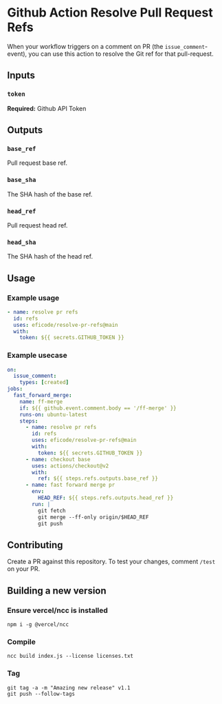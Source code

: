 # Github Action Resolve Pull Request Refs

When your workflow triggers on a comment on PR (the `issue_comment`-event), you can use this action to resolve the Git ref for that pull-request.

## Inputs

### `token`
**Required:** Github API Token

## Outputs

### `base_ref`
Pull request base ref.

### `base_sha`
The SHA hash of the base ref.

### `head_ref`
Pull request head ref.

### `head_sha`
The SHA hash of the head ref.

## Usage

### Example usage

```yaml
- name: resolve pr refs
  id: refs
  uses: eficode/resolve-pr-refs@main
  with:
    token: ${{ secrets.GITHUB_TOKEN }}
```

### Example usecase

```yaml
on:
  issue_comment:
    types: [created]
jobs:
  fast_forward_merge:
    name: ff-merge
    if: ${{ github.event.comment.body == '/ff-merge' }}
    runs-on: ubuntu-latest
    steps:
      - name: resolve pr refs
        id: refs
        uses: eficode/resolve-pr-refs@main
        with:
          token: ${{ secrets.GITHUB_TOKEN }}
      - name: checkout base
        uses: actions/checkout@v2
        with:
          ref: ${{ steps.refs.outputs.base_ref }}
      - name: fast forward merge pr
        env:
          HEAD_REF: ${{ steps.refs.outputs.head_ref }}
        run: |
          git fetch
          git merge --ff-only origin/$HEAD_REF
          git push
```

## Contributing

Create a PR against this repository. To test your changes, comment `/test` on your PR.

## Building a new version

### Ensure vercel/ncc is installed
```
npm i -g @vercel/ncc
```

### Compile
```
ncc build index.js --license licenses.txt
```

### Tag
```
git tag -a -m "Amazing new release" v1.1
git push --follow-tags
```
